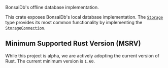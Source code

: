 BonsaiDb's offline database implementation.

This crate exposes BonsaiDb's local database implementation. The
[`Storage`](crate::Storage) type provides its most common functionality by
implementing the [`StorageConnection`](::bonsaidb_core::connection::StorageConnection).

## Minimum Supported Rust Version (MSRV)

While this project is alpha, we are actively adopting the current version of
Rust. The current minimum version is `1.60`.
